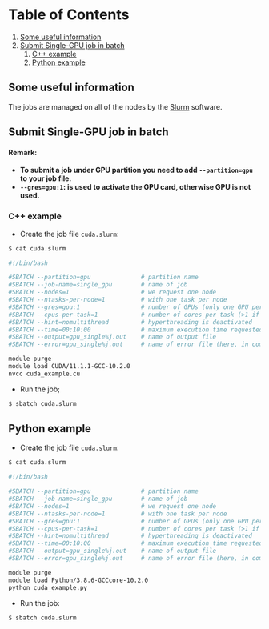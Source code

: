 # Table of Contents
1. [Some useful information](#1)
2. [Submit Single-GPU job in batch](#2)
    1. [C++ example](#3)
    2. [Python example](#4)


## Some useful information <a name="1"></a>

The jobs are managed on all of the nodes by the  [Slurm](https://slurm.schedmd.com/documentation.html)  software.

## Submit Single-GPU job in batch <a name="2"></a>

#### Remark:
- **To submit a job under GPU partition you need to add `--partition=gpu` to your job file.**
- **`--gres=gpu:1`: is used to activate the GPU card, otherwise GPU is not used.**

### C++ example <a name="3"></a>

- Create the job file `cuda.slurm`:

```bash
$ cat cuda.slurm

#!/bin/bash

#SBATCH --partition=gpu              # partition name
#SBATCH --job-name=single_gpu        # name of job 
#SBATCH --nodes=1                    # we request one node   
#SBATCH --ntasks-per-node=1          # with one task per node
#SBATCH --gres=gpu:1                 # number of GPUs (only one GPU per node is allowed for the `gpu` partition)
#SBATCH --cpus-per-task=1            # number of cores per task (>1 if multi-threaded tasks)
#SBATCH --hint=nomultithread         # hyperthreading is deactivated
#SBATCH --time=00:10:00              # maximum execution time requested (HH:MM:SS)
#SBATCH --output=gpu_single%j.out    # name of output file
#SBATCH --error=gpu_single%j.out     # name of error file (here, in common with the output file)

module purge
module load CUDA/11.1.1-GCC-10.2.0
nvcc cuda_example.cu
```
- Run the job;

```sh
$ sbatch cuda.slurm
```

## Python example 

- Create the job file `cuda.slurm`:

```bash
$ cat cuda.slurm

#!/bin/bash

#SBATCH --partition=gpu              # partition name
#SBATCH --job-name=single_gpu        # name of job 
#SBATCH --nodes=1                    # we request one node   
#SBATCH --ntasks-per-node=1          # with one task per node
#SBATCH --gres=gpu:1                 # number of GPUs (only one GPU per node is allowed for the `gpu` partition)
#SBATCH --cpus-per-task=1            # number of cores per task (>1 if multi-threaded tasks)
#SBATCH --hint=nomultithread         # hyperthreading is deactivated
#SBATCH --time=00:10:00              # maximum execution time requested (HH:MM:SS)
#SBATCH --output=gpu_single%j.out    # name of output file
#SBATCH --error=gpu_single%j.out     # name of error file (here, in common with the output file)

module purge
module load Python/3.8.6-GCCcore-10.2.0
python cuda_example.py
```

- Run the job:

```sh
$ sbatch cuda.slurm
```
